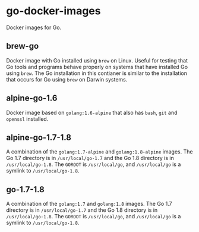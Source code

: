 go-docker-images
================

Docker images for Go.

brew-go
-------
Docker image with Go installed using `brew` on Linux. Useful for testing that Go tools and programs behave properly on systems that have installed Go using `brew`. The Go installation in this contianer is similar to the installation that occurs for Go using `brew` on Darwin systems.

alpine-go-1.6
-------------
Docker image based on `golang:1.6-alpine` that also has `bash`, `git` and `openssl` installed.

alpine-go-1.7-1.8
-----------------
A combination of the `golang:1.7-alpine` and `golang:1.8-alpine` images. The Go 1.7 directory is in `/usr/local/go-1.7` and the Go 1.8 directory is in `/usr/local/go-1.8`. The `GOROOT` is `/usr/local/go`, and `/usr/local/go` is a symlink to `/usr/local/go-1.8`.

go-1.7-1.8
----------
A combination of the `golang:1.7` and `golang:1.8` images. The Go 1.7 directory is in `/usr/local/go-1.7` and the Go 1.8 directory is in `/usr/local/go-1.8`. The `GOROOT` is `/usr/local/go`, and `/usr/local/go` is a symlink to `/usr/local/go-1.8`.
